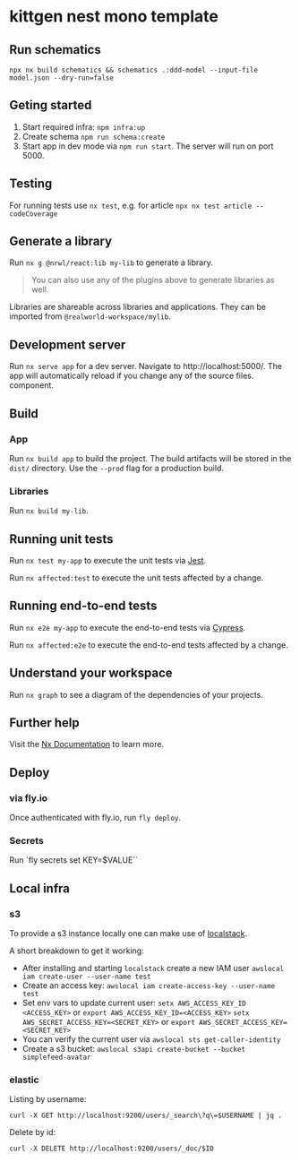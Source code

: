 

# kittgen nest mono template

## Run schematics

`npx nx build schematics && schematics .:ddd-model --input-file model.json --dry-run=false`
## Geting started

1. Start required infra: `npm infra:up`
2. Create schema `npm run schema:create`
3. Start app in dev mode via `npm run start`. The server will run on port 5000.

## Testing

For running tests use `nx test`, e.g. for article `npx nx test article --codeCoverage` 
## Generate a library

Run `nx g @nrwl/react:lib my-lib` to generate a library.

> You can also use any of the plugins above to generate libraries as well.

Libraries are shareable across libraries and applications. They can be imported from `@realworld-workspace/mylib`.

## Development server

Run `nx serve app` for a dev server. Navigate to http://localhost:5000/. The app will automatically reload if you change any of the source files.
component.

## Build

### App 
Run `nx build app` to build the project. The build artifacts will be stored in the `dist/` directory. Use the `--prod` flag for a production build.

### Libraries

Run `nx build my-lib`. 
## Running unit tests

Run `nx test my-app` to execute the unit tests via [Jest](https://jestjs.io).

Run `nx affected:test` to execute the unit tests affected by a change.

## Running end-to-end tests

Run `nx e2e my-app` to execute the end-to-end tests via [Cypress](https://www.cypress.io).

Run `nx affected:e2e` to execute the end-to-end tests affected by a change.

## Understand your workspace

Run `nx graph` to see a diagram of the dependencies of your projects.

## Further help

Visit the [Nx Documentation](https://nx.dev) to learn more.

## Deploy

### via fly.io 
Once authenticated with fly.io, run `fly deploy`.

### Secrets
Run `fly secrets set KEY=$VALUE``

 ## Local infra 

 ### s3

 To provide a s3 instance locally one can make use of [localstack](https://localstack.cloud/).

 A short breakdown to get it working:

- After installing and starting `localstack` create a new IAM user
   `awslocal iam create-user --user-name test`
- Create an access key: `awslocal iam create-access-key --user-name test`
- Set env vars to update current user:
  `setx AWS_ACCESS_KEY_ID <ACCESS_KEY>` or `export AWS_ACCESS_KEY_ID=<ACCESS_KEY>`
  `setx AWS_SECRET_ACCESS_KEY=<SECRET_KEY>` or `export AWS_SECRET_ACCESS_KEY=<SECRET_KEY>`
- You can verify the current user via `awslocal sts get-caller-identity`
- Create a s3 bucket:
  `awslocal s3api create-bucket --bucket simplefeed-avatar`

### elastic

Listing by username:

`curl -X GET http://localhost:9200/users/_search\?q\=$USERNAME | jq .`

Delete by id:

`curl -X DELETE http://localhost:9200/users/_doc/$ID`